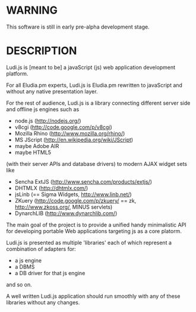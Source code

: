 WARNING
=======

This software is still in early pre-alpha development stage.

DESCRIPTION
===========

Ludi.js is [meant to be] a javaScript (js) web application development platform.

For all Eludia.pm experts, Ludi.js is Eludia.pm rewritten 
to javaScript and without any native presentation layer.

For the rest of audience, Ludi.js is a library connecting different 
server side and offline js engines such as

* node.js (http://nodejs.org/)
* v8cgi (http://code.google.com/p/v8cgi)
* Mozilla Rhino (http://www.mozilla.org/rhino/)
* MS JScript (http://en.wikipedia.org/wiki/JScript)
* maybe Adobe AIR
* maybe HTML5

(with their server APIs and database drivers) to modern AJAX widget sets like

* Sencha ExtJS (http://www.sencha.com/products/extjs/)
* DHTMLX (http://dhtmlx.com/) 
* jsLinb (== Sigma Widgets, http://www.linb.net/)
* ZKuery (http://code.google.com/p/zkuery/ == zk, http://www.zkoss.org/, MINUS servlets)
* DynarchLIB (http://www.dynarchlib.com/)

The main goal of the project is to provide a unified handy minimalistic API
for developing portable Web applications targeting js as a core platorm.

Ludi.js is presented as multiple 'libraries' each of which represent a 
combination of adapters for:

* a js engine
* a DBMS
* a DB driver for that js engine 

and so on.

A well written Ludi.js application should run smoothly with any of these
libraries without any changes.